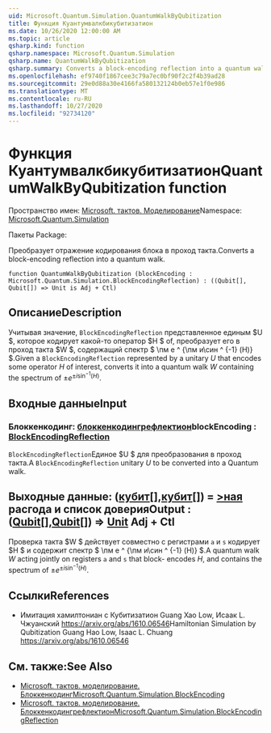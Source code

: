 ```yaml
---
uid: Microsoft.Quantum.Simulation.QuantumWalkByQubitization
title: Функция Куантумвалкбикубитизатион
ms.date: 10/26/2020 12:00:00 AM
ms.topic: article
qsharp.kind: function
qsharp.namespace: Microsoft.Quantum.Simulation
qsharp.name: QuantumWalkByQubitization
qsharp.summary: Converts a block-encoding reflection into a quantum walk.
ms.openlocfilehash: ef9740f1867cee3c79a7ec0bf90f2c2f4b39ad28
ms.sourcegitcommit: 29e0d88a30e4166fa580132124b0eb57e1f0e986
ms.translationtype: MT
ms.contentlocale: ru-RU
ms.lasthandoff: 10/27/2020
ms.locfileid: "92734120"
---
```

# <a name="quantumwalkbyqubitization-function"></a><span data-ttu-id="1bf97-102">Функция Куантумвалкбикубитизатион</span><span class="sxs-lookup"><span data-stu-id="1bf97-102">QuantumWalkByQubitization function</span></span>

<span data-ttu-id="1bf97-103">Пространство имен: [Microsoft. тактов. Моделирование](xref:Microsoft.Quantum.Simulation)</span><span class="sxs-lookup"><span data-stu-id="1bf97-103">Namespace: [Microsoft.Quantum.Simulation](xref:Microsoft.Quantum.Simulation)</span></span>

<span data-ttu-id="1bf97-104">Пакеты [](https://nuget.org/packages/)</span><span class="sxs-lookup"><span data-stu-id="1bf97-104">Package: [](https://nuget.org/packages/)</span></span>


<span data-ttu-id="1bf97-105">Преобразует отражение кодирования блока в проход такта.</span><span class="sxs-lookup"><span data-stu-id="1bf97-105">Converts a block-encoding reflection into a quantum walk.</span></span>

```qsharp
function QuantumWalkByQubitization (blockEncoding : Microsoft.Quantum.Simulation.BlockEncodingReflection) : ((Qubit[], Qubit[]) => Unit is Adj + Ctl)
```


## <a name="description"></a><span data-ttu-id="1bf97-106">Описание</span><span class="sxs-lookup"><span data-stu-id="1bf97-106">Description</span></span>

<span data-ttu-id="1bf97-107">Учитывая значение, `BlockEncodingReflection` представленное единым $U $, которое кодирует какой-то оператор $H $ of, преобразует его в проход такта $W $, содержащий спектр $ \пм e ^ {\пм и\син ^ {-1} (H)} $.</span><span class="sxs-lookup"><span data-stu-id="1bf97-107">Given a `BlockEncodingReflection` represented by a unitary $U$ that encodes some operator $H$ of interest, converts it into a quantum walk $W$ containing the spectrum of $\pm e^{\pm i\sin^{-1}(H)}$.</span></span>

## <a name="input"></a><span data-ttu-id="1bf97-108">Входные данные</span><span class="sxs-lookup"><span data-stu-id="1bf97-108">Input</span></span>

### <a name="blockencoding--blockencodingreflection"></a><span data-ttu-id="1bf97-109">Блоккенкодинг: [блоккенкодингрефлектион](xref:Microsoft.Quantum.Simulation.BlockEncodingReflection)</span><span class="sxs-lookup"><span data-stu-id="1bf97-109">blockEncoding : [BlockEncodingReflection](xref:Microsoft.Quantum.Simulation.BlockEncodingReflection)</span></span>

<span data-ttu-id="1bf97-110">`BlockEncodingReflection`Единое $U $ для преобразования в проход такта.</span><span class="sxs-lookup"><span data-stu-id="1bf97-110">A `BlockEncodingReflection` unitary $U$ to be converted into a Quantum walk.</span></span>



## <a name="output--qubitqubit--unit-adj--ctl"></a><span data-ttu-id="1bf97-111">Выходные данные: ([кубит](xref:microsoft.quantum.lang-ref.qubit)[],[кубит](xref:microsoft.quantum.lang-ref.qubit)[]) = [>ная](xref:microsoft.quantum.lang-ref.unit) расгода и список доверия</span><span class="sxs-lookup"><span data-stu-id="1bf97-111">Output : ([Qubit](xref:microsoft.quantum.lang-ref.qubit)[],[Qubit](xref:microsoft.quantum.lang-ref.qubit)[]) => [Unit](xref:microsoft.quantum.lang-ref.unit) Adj + Ctl</span></span>

<span data-ttu-id="1bf97-112">Проверка такта $W $ действует совместно с регистрами `a` и `s` кодирует $H $ и содержит спектр $ \пм e ^ {\пм и\син ^ {-1} (H)} $.</span><span class="sxs-lookup"><span data-stu-id="1bf97-112">A quantum walk $W$ acting jointly on registers `a` and `s` that block- encodes $H$, and contains the spectrum of $\pm e^{\pm i\sin^{-1}(H)}$.</span></span>

## <a name="references"></a><span data-ttu-id="1bf97-113">Ссылки</span><span class="sxs-lookup"><span data-stu-id="1bf97-113">References</span></span>

- <span data-ttu-id="1bf97-114">Имитация хамилтониан с Кубитизатион Guang Хао Low, Исаак L. Чжуанский https://arxiv.org/abs/1610.06546</span><span class="sxs-lookup"><span data-stu-id="1bf97-114">Hamiltonian Simulation by Qubitization Guang Hao Low, Isaac L. Chuang https://arxiv.org/abs/1610.06546</span></span>

## <a name="see-also"></a><span data-ttu-id="1bf97-115">См. также:</span><span class="sxs-lookup"><span data-stu-id="1bf97-115">See Also</span></span>

- [<span data-ttu-id="1bf97-116">Microsoft. тактов. моделирование. Блоккенкодинг</span><span class="sxs-lookup"><span data-stu-id="1bf97-116">Microsoft.Quantum.Simulation.BlockEncoding</span></span>](xref:Microsoft.Quantum.Simulation.BlockEncoding)
- [<span data-ttu-id="1bf97-117">Microsoft. тактов. моделирование. Блоккенкодингрефлектион</span><span class="sxs-lookup"><span data-stu-id="1bf97-117">Microsoft.Quantum.Simulation.BlockEncodingReflection</span></span>](xref:Microsoft.Quantum.Simulation.BlockEncodingReflection)